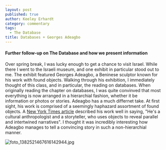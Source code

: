 ```yaml
---
layout: post
published: true
author: Keeley Erhardt
category: commentary
tags: 
  - The Database
title: Databases + Georges Adeagbo
---
```




#### Further follow-up on The Database and how we present information

Over spring break, I was lucky enough to get a chance to visit Israel. While there I went to the Israeli museum, and one exhibit in particular stood out to me. The exhibit featured Georges Adeagbo, a Beninese sculptor known for his work with found objects. Walking through his exhibition, I immediately thought of this class, and in particular, the reading on databases. When originally reading the chapter on databases, I was quite convinved that most everything is now arranged in a hierarchial fashion, whether it be information or photos or stories. Adeagbo has a much differnet take. At first sight, his work is comprised of a seemingly haphazard assortment of found objects. A [New York Times article](http://www.nytimes.com/2001/03/02/arts/art-in-review-georges-adeagbo.html) described his work well in saying, "He's a cultural anthropologist and a storyteller, who uses objects to reveal parallel and intertwined narratives". I thought it was incredibly interesting how Adeagbo manages to tell a convincing story in such a non-hierarchial manner. 

![foto_1382521467616142944.jpg]({{site.baseurl}}/assets/foto_1382521467616142944.jpg)
